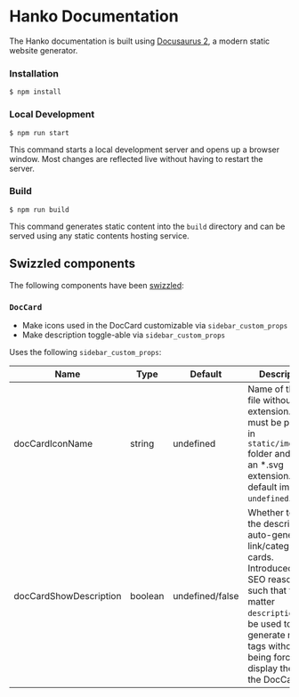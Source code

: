 # Hanko Documentation

The Hanko documentation is built using [Docusaurus 2](https://docusaurus.io/), a modern static website generator.

### Installation

```
$ npm install
```

### Local Development

```
$ npm run start
```

This command starts a local development server and opens up a browser window. Most changes are reflected live without having to restart the server.

### Build

```
$ npm run build
```

This command generates static content into the `build` directory and can be served using any static contents hosting service.

## Swizzled components

The following components have been [swizzled](https://docusaurus.io/docs/swizzling):

### `DocCard`

- Make icons used in the DocCard customizable via `sidebar_custom_props`
- Make description toggle-able via `sidebar_custom_props`

Uses the following `sidebar_custom_props`:

| Name                   | Type    | Default         | Description                                                                                                                                                                                                                    |
|------------------------|---------|-----------------|--------------------------------------------------------------------------------------------------------------------------------------------------------------------------------------------------------------------------------|
| docCardIconName        | string  | undefined       | Name of the icon file without file extension. Icons must be placed in `static/img/icons` folder and have an *.svg extension. Uses default images if `undefined`.                                                               |
| docCardShowDescription | boolean | undefined/false | Whether to show the description in auto-generated link/category cards. Introduced for SEO reasons such that front-matter `description`s can be used to generate meta tags without being forced to display them in the DocCard. |
